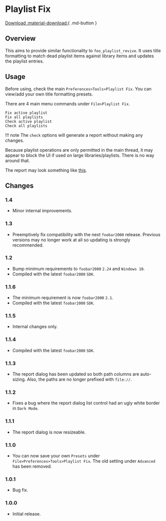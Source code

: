 # Playlist Fix
[Download :material-download:](https://github.com/marc2k3/marc2k3/releases){ .md-button }

## Overview
This aims to provide similar functionality to `foo_playlist_revive`. It uses
title formatting to match dead playlist items against library items and updates
the playlist entries.

## Usage
Before using, check the main `Preferences>Tools>Playlist Fix`. You can view/add your
own title formatting presets.

There are 4 main menu commands under `File>Playlist Fix`.

```
Fix active playlist
Fix all playlists
Check active playlist
Check all playlists
```

!!! note
	The `check` options will generate a report without making any changes.

Because playlist operations are only permitted in the main thread, it may appear
to block the UI if used on large libraries/playlists. There is no way around that.

The report may look something like [this](../images/playlist-fix.png).

## Changes

### 1.4
- Minor internal improvements.

### 1.3
- Preemptively fix compatibility with the next `foobar2000` release. Previous
versions may no longer work at all so updating is strongly recommended.

### 1.2
- Bump minimum requirements to `foobar2000` `2.24` and `Windows 10`.
- Compiled with the latest `foobar2000` `SDK`.

### 1.1.6
- The minimum requirement is now `foobar2000` `2.1`.
- Compiled with the latest `foobar2000` `SDK`.

### 1.1.5
- Internal changes only.

### 1.1.4
- Compiled with the latest `foobar2000` `SDK`.

### 1.1.3
- The report dialog has been updated so both path columns are auto-sizing. Also, the paths are no longer prefixed with `file://`.

### 1.1.2
- Fixes a bug where the report dialog list control had an ugly white border in `Dark Mode`.

### 1.1.1
- The report dialog is now resizeable.

### 1.1.0
- You can now save your own `Presets` under `File>Preferences>Tools>Playlist Fix`. The old setting under `Advanced` has been removed.

### 1.0.1
- Bug fix.

### 1.0.0
- Initial release.

